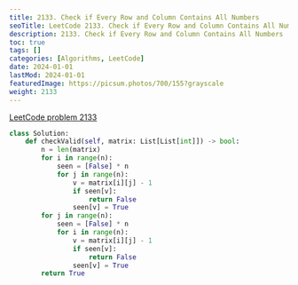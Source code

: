 ```yaml
---
title: 2133. Check if Every Row and Column Contains All Numbers
seoTitle: LeetCode 2133. Check if Every Row and Column Contains All Numbers | Python solution and explanation
description: 2133. Check if Every Row and Column Contains All Numbers
toc: true
tags: []
categories: [Algorithms, LeetCode]
date: 2024-01-01
lastMod: 2024-01-01
featuredImage: https://picsum.photos/700/155?grayscale
weight: 2133
---
```


[LeetCode problem 2133](https://leetcode.com/problems/check-if-every-row-and-column-contains-all-numbers/)

```python
class Solution:
    def checkValid(self, matrix: List[List[int]]) -> bool:
        n = len(matrix)
        for i in range(n):
            seen = [False] * n
            for j in range(n):
                v = matrix[i][j] - 1
                if seen[v]:
                    return False
                seen[v] = True
        for j in range(n):
            seen = [False] * n
            for i in range(n):
                v = matrix[i][j] - 1
                if seen[v]:
                    return False
                seen[v] = True
        return True

```
